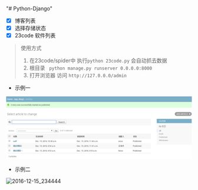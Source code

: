 "# Python-Django"

- [x] 博客列表
- [x] 选择存储状态
- [x] 23code 软件列表

> 使用方式
>
> 1. 在23code/spider中 执行`python 23code.py` 会自动抓去数据
> 2.  根目录 ` python manage.py runserver 0.0.0.0:8000`
> 3. 打开浏览器 访问 `http://127.0.0.0/admin`

* 示例一

![2016-12-15_132050](./statics/2016-12-15_132050.png)

* 示例二

![2016-12-15_234444](C:\Users\wangx\Desktop\Hello_Django\statics\2016-12-15_234444.png)